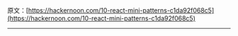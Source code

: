 原文：[https://hackernoon.com/10-react-mini-patterns-c1da92f068c5](https://hackernoon.com/10-react-mini-patterns-c1da92f068c5)

---


